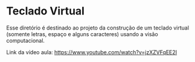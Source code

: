 # Teclado Virtual

Esse diretório é destinado ao projeto da construção de um teclado virtual (somente letras, espaço e alguns caracteres) usando a visão computacional.

Link da vídeo aula: https://www.youtube.com/watch?v=jzXZVFqEE2I
